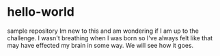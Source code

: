 # hello-world
sample repository 
Im new to this and am wondering if I am up to the challenge. I wasn't breathing when I was born so I've always felt like that may have effected my brain in some way. We will see how it goes. 
